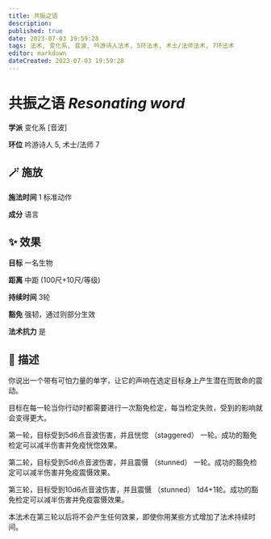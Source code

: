 ```yaml
---
title: 共振之语
description: 
published: true
date: 2023-07-03 19:59:28
tags: 法术, 变化系, 音波, 吟游诗人法术, 5环法术, 术士/法师法术, 7环法术
editor: markdown
dateCreated: 2023-07-03 19:59:28
---
```


# **共振之语** *Resonating word*

**学派** 变化系 \[音波\] 

**环位** 吟游诗人 5, 术士/法师 7

## 🪄 施放

**施法时间** 1 标准动作

**成分** 语言

## ✨ 效果 

**目标** 一名生物 

**距离** 中距 (100尺+10尺/等级)  

**持续时间** 3轮 

**豁免** 强韧，通过则部分生效

**法术抗力** 是

## 📖 描述

你说出一个带有可怕力量的单字，让它的声响在选定目标身上产生潜在而致命的震动。

目标在每一轮当你行动时都需要进行一次豁免检定，每当检定失败，受到的影响就会变得更大。

第一轮，目标受到5d6点音波伤害，并且恍惚 （staggered） 一轮。成功的豁免检定可以减半伤害并免疫恍惚效果。

第二轮，目标受到5d6点音波伤害，并且震慑 （stunned） 一轮。成功的豁免检定可以减半伤害并免疫震慑效果。

第三轮，目标受到10d6点音波伤害，并且震慑 （stunned） 1d4+1轮。成功的豁免检定可以减半伤害并免疫震慑效果。

本法术在第三轮以后将不会产生任何效果，即使你用某些方式增加了法术持续时间。
    